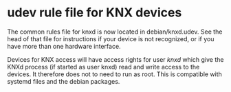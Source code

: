 udev rule file for KNX devices
==============================

The common rules file for knxd is now located in debian/knxd.udev.
See the head of that file for instructions if your device is not
recognized, or if you have more than one hardware interface.

Devices for KNX access will have access rights for user *knxd* which give
the KNXd process (if started as user knxd) read and write access to the
devices. It therefore does not to need to run as root. This is compatible
with systemd files and the debian packages.
